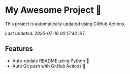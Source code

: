 # My Awesome Project 🚀

This project is automatically updated using GitHub Actions.

_Last updated: 2025-07-16 00:17:42 IST_

## Features
- Auto-update README using Python 🐍
- Auto Git push with GitHub Actions 🤖
